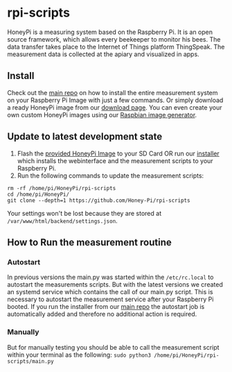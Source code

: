 # rpi-scripts

HoneyPi is a measuring system based on the Raspberry Pi. It is an open source framework, which allows every beekeeper to monitor his bees. The data transfer takes place to the Internet of Things platform ThingSpeak. The measurement data is collected at the apiary and visualized in apps.

## Install

Check out the [main repo](https://github.com/Honey-Pi/HoneyPi#install) on how to install the entire measurement system on your Raspberry Pi Image with just a few commands. Or simply download a ready HoneyPi image from our [download page](https://www.honey-pi.de/downloads/). You can even create your own custom HoneyPi images using our [Raspbian image generator](https://github.com/Honey-Pi/HoneyPi-Build-Raspbian).

## Update to latest development state

1. Flash the [provided HoneyPi Image](https://www.honey-pi.de/downloads/) to your SD Card OR run our [installer](https://github.com/Honey-Pi/HoneyPi#install) which installs the webinterface and the measurement scripts to your Raspberry Pi.
2. Run the following commands to update the measurement scripts:

```
rm -rf /home/pi/HoneyPi/rpi-scripts
cd /home/pi/HoneyPi/
git clone --depth=1 https://github.com/Honey-Pi/rpi-scripts
```

Your settings won't be lost because they are stored at `/var/www/html/backend/settings.json`.

## How to Run the measurement routine

### Autostart

In previous versions the main.py was started within the `/etc/rc.local` to autostart the measurements scripts. But with the latest versions we created an systemd service which contains the call of our main.py script. This is necessary to autostart the measurement service after your Raspberry Pi booted. If you run the installer from our [main repo](https://github.com/Honey-Pi/HoneyPi#install) the autostart job is automatically added and therefore no additional action is required.

### Manually

But for manually testing you should be able to call the measurement script within your terminal as the following: `sudo python3 /home/pi/HoneyPi/rpi-scripts/main.py`
